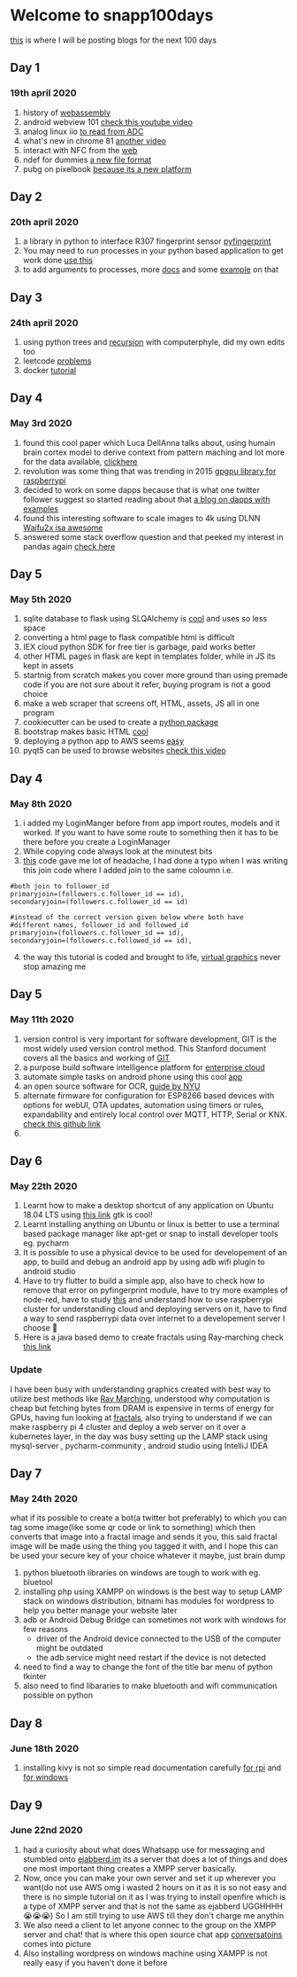# Welcome to snapp100days
[this](https://snappercayt.github.io/snapp100days/) is where I will be posting blogs for the next 100 days 


## Day 1
### 19th april 2020

1. history of [webassembly](https://www.youtube.com/watch?v=6r0NKEQqkz0)
2. android webview 101 [check this youtube video](https://www.youtube.com/watch?v=qMvbtcbEkDU) 
3. analog linux iio  [to read from ADC](https://wiki.analog.com/software/linux/docs/iio/iio)
4. what's new in chrome 81 [another video](https://www.youtube.com/watch?v=ihjL0mcnlQs)
5. interact with NFC from the [web](https://web.dev/nfc/)
6. ndef for dummies [a new file format](https://www.dummies.com/consumer-electronics/nfc-data-exchange-format-ndef/)
7. pubg on pixelbook [because its a new platform](https://www.youtube.com/watch?v=kh_1IBGWG_8)


## Day 2
### 20th april 2020
1. a library in python to interface R307 fingerprint sensor [pyfingerprint](https://github.com/bastianraschke/pyfingerprint)
2. You may need to run processes in your python based application to get work done [use this](https://docs.python.org/3/library/subprocess.html#subprocess.run)
3. to add arguments to processes, more [docs](https://docs.python.org/3/library/subprocess.html#frequently-used-arguments) and some [example](http://queirozf.com/entries/python-3-subprocess-examples) on that 


## Day 3
### 24th april 2020
1. using python trees and [recursion](https://www.youtube.com/watch?v=7tCNu4CnjVc) with computerphyle, did my own edits too 
2. leetcode [problems](https://leetcode.com/problems/minimum-number-of-frogs-croaking/submissions/)
3. docker [tutorial](https://www.youtube.com/watch?v=eGz9DS-aIeY)


## Day 4
### May 3rd 2020

1. found this cool paper which Luca DellAnna talks about, using humain brain cortex model to derive context 
from pattern maching and lot more for the data available, [clickhere](https://luca-dellanna.com/wp-content/uploads/2019/01/Techniques-for-the-Emergence-of-Meaning-in-ML.pdf)
2. revolution was some thing that was trending in 2015 [gpgpu library for raspberrypi](https://github.com/hermanhermitage/videocoreiv)
3. decided to work on some dapps because that is what one twitter follower suggest so started reading about that
[a blog on dapps with examples](https://hackernoon.com/what-are-decentralized-applications-dapps-explained-with-examples-7ff8f2c4a460)
4. found this interesting software to scale images to 4k using DLNN [Waifu2x isa awesome](https://github.com/AaronFeng753/Waifu2x-Extension-GUI)
5. answered some stack overflow question and that peeked my interest in pandas again [check here](https://stackoverflow.com/users/11679090/snappercayt)

## Day 5
### May 5th 2020

1. sqlite database to flask using SLQAlchemy is [cool](https://www.sqlitetutorial.net/) and uses so less space
2. converting a html page to flask compatible html is difficult
3. IEX cloud python SDK for free tier is garbage, paid works better
4. other HTML pages in flask are kept in templates folder, while in JS its kept in assets
5. startnig from scratch makes you cover more ground than using premade code if you are not sure about it refer, buying program is not a good choice
6. make a web scraper that screens off, HTML, assets, JS all in one program
7. cookiecutter can be used to create a [python package](https://github.com/cookiecutter/cookiecutter)
8. bootstrap makes basic HTML [cool](https://designmodo.com/bootstrap-5/)
9. deploying a python app to AWS seems [easy](https://www.freecodecamp.org/news/how-to-create-auto-updating-data-visualizations-in-python-with-matplotlib-and-aws/)
10. pyqt5 can be used to browse websites [check this video](https://www.youtube.com/watch?v=atn0zb3TRY8)

## Day 4
### May 8th 2020

1. i added my LoginManger before from app import routes, models and it worked. If you want to have some route to something then it has to be there before you create a LoginManager
2. While copying code always look at the minutest bits  
3. [this](https://i.imgur.com/XIFhwew.png) code gave me lot of headache, I had done a typo when I was writing this join code where I added join to the same coloumn i.e. 


```
#both join to follower_id
primaryjoin=(followers.c.follower_id == id),
secondaryjoin=(followers.c.follower_id == id)

#instead of the correct version given below where both have 
#different names, follower_id and followed_id
primaryjoin=(followers.c.follower_id == id),
secondaryjoin=(followers.c.followed_id == id),
```
4. the way this tutorial is coded and brought to life, [virtual graphics](
https://youtu.be/PahbNFypubE) never stop amazing me



## Day 5
### May 11th 2020
1. version control is very important for software development, GIT is the most widely used version control method. This Stanford document covers all the basics and working of [GIT](https://missing.csail.mit.edu/2020/version-control/)
2. a purpose build software intelligence platform for [enterprise cloud](https://www.dynatrace.com/support/help/get-started/what-is-dynatrace/)
3. automate simple tasks on android phone using this cool [app](https://llamalab.com/automate/)
4. an open source software for OCR, [guide by NYU](https://guides.nyu.edu/tesseract)
5. alternate firmware for configuration for ESP8266 based devices with options for webUI, OTA updates, automation using timers or rules, expandability and entirely local control over MQTT, HTTP, Serial or KNX. [check this github link](https://github.com/arendst/Tasmota)
6. 


## Day 6
### May 22th 2020
1. Learnt how to make a desktop shortcut of any application on Ubuntu 18.04 LTS using [this link](https://linuxconfig.org/how-to-create-desktop-shortcut-launcher-on-ubuntu-18-04-bionic-beaver-linux) gtk is cool!
2. Learnt installing anything on Ubuntu or linux is better to use a terminal based package manager like apt-get or snap to install developer tools eg. pycharm 
3. It is possible to use a physical device to be used for developement of an app, to build and debug an android app by using adb wifi plugin to android studio
4. Have to try flutter to build a simple app, also have to check how to remove that error on pyfingerprint module, have to try more examples of node-red, have to study [this](https://www.hindawi.com/journals/wcmc/2018/7470234/) and understand how to use raspberrypi cluster for understanding cloud and deploying servers on it, have to find a way to send raspberrypi data over internet to a developement server I choose 🤔
5. Here is a java based demo to create fractals using Ray-marching check [this link](https://github.com/tatiana-s/mandelbulb-renderer)
### Update 
I have been busy with understanding graphics created with best way to utilize best methods like [Ray Marching](https://www.youtube.com/watch?v=Cp5WWtMoeKg), understood why computation is cheap but fetching bytes from DRAM is expensive in terms of energy for GPUs, having fun looking at [fractals](https://www.cs.mcgill.ca/~rwest/wikispeedia/wpcd/wp/f/Fractal.htm), also trying to understand if we can make raspberry pi 4 cluster and deploy a web server on it over a kubernetes layer, in the day was busy setting up the LAMP stack using mysql-server , pycharm-community , android studio using IntelliJ IDEA

## Day 7
### May 24th 2020
what if its possible to create a bot(a twitter bot preferably) to which you can tag some image(like some qr code or link to something) which then converts that image into a fractal image and sends it you, this said fractal image will be made using the thing you tagged it with, and I hope this can be used your secure key of your choice whatever it maybe, just brain dump 

1. python bluetooth libraries on windows are tough to work with eg. bluetool 
2. installing php using XAMPP on windows is the best way to setup LAMP stack on windows distribution, bitnami has modules for wordpress to help you better manage your website later
3. adb or Android Debug Bridge can sometimes not work with windows for few reasons
   * driver of the Android device connected to the USB of the computer might be outdated
   * the adb service might need restart if the device is not detected
4. need to find a way to change the font of the title bar menu of python tkinter
5. also need to find libararies to make bluetooth and wifi communication possible on python 

## Day 8
### June 18th 2020
1. installing kivy is not so simple read documentation carefully [for rpi](https://kivy.org/doc/stable/installation/installation-rpi.html) and [for windows](https://kivy.org/doc/stable/installation/installation-windows.html#install-win-dist)

## Day 9
### June 22nd 2020
1. had a curiosity about what does Whatsapp use for messaging and stumbled onto [ejabberd.im](https://ejabberd.im/) its a server that does a lot of things and does one most important thing creates a XMPP server basically. 
2. Now, once you can make your own server and set it up wherever you want(do not use AWS omg i wasted 2 hours on it as it is so not easy and there is no simple tutorial on it as I was trying to install openfire which is a type of XMPP server and that is not the same as ejabberd UGGHHHH 😭😭😭) So I am still trying to use AWS till they don't charge me anythin
3. We also need a client to let anyone connec to the group on the XMPP server and chat! that is where this open source chat app [conversatoins](https://f-droid.org/en/packages/eu.siacs.conversations/) comes into picture
4. Also installing wordpress on windows machine using XAMPP is not really easy if you haven't done it before 

